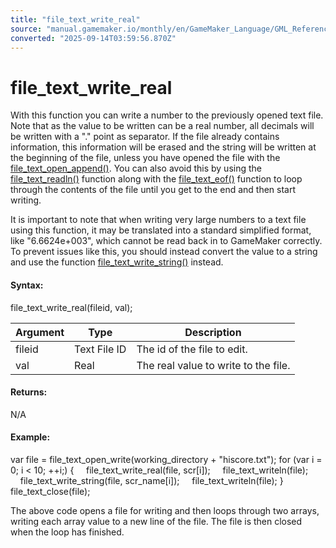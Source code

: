 ```yaml
---
title: "file_text_write_real"
source: "manual.gamemaker.io/monthly/en/GameMaker_Language/GML_Reference/File_Handling/Text_Files/file_text_write_real.htm"
converted: "2025-09-14T03:59:56.870Z"
---
```


# file\_text\_write\_real

With this function you can write a number to the previously opened text file. Note that as the value to be written can be a real number, all decimals will be written with a "." point as separator. If the file already contains information, this information will be erased and the string will be written at the beginning of the file, unless you have opened the file with the [file\_text\_open\_append()](file_text_open_append.md). You can also avoid this by using the [file\_text\_readln()](file_text_readln.md) function along with the [file\_text\_eof()](file_text_eof.md) function to loop through the contents of the file until you get to the end and then start writing.

It is important to note that when writing very large numbers to a text file using this function, it may be translated into a standard simplified format, like "6.6624e+003", which cannot be read back in to GameMaker correctly. To prevent issues like this, you should instead convert the value to a string and use the function [file\_text\_write\_string()](file_text_write_string.md) instead.

#### Syntax:

file\_text\_write\_real(fileid, val);

| Argument | Type | Description |
| --- | --- | --- |
| fileid | Text File ID | The id of the file to edit. |
| val | Real | The real value to write to the file. |

#### Returns:

N/A

#### Example:

var file = file\_text\_open\_write(working\_directory + "hiscore.txt");
for (var i = 0; i < 10; ++i;)
{
    file\_text\_write\_real(file, scr\[i\]);
    file\_text\_writeln(file);
    file\_text\_write\_string(file, scr\_name\[i\]);
    file\_text\_writeln(file);
}
file\_text\_close(file);

The above code opens a file for writing and then loops through two arrays, writing each array value to a new line of the file. The file is then closed when the loop has finished.